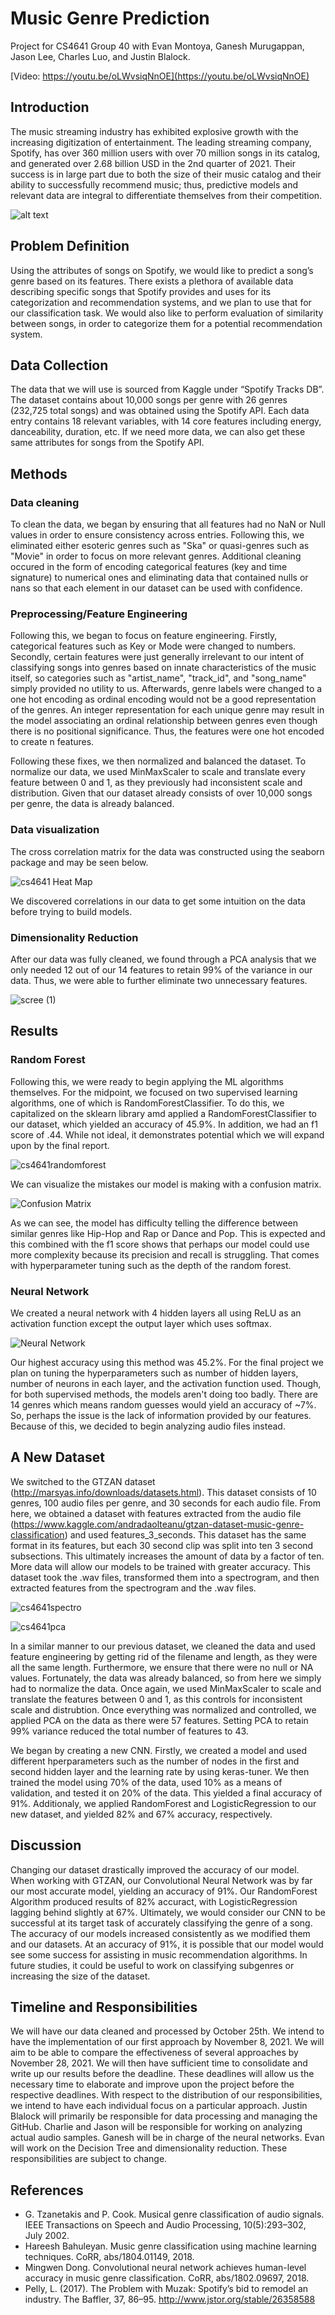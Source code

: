 # Music Genre Prediction 

Project for CS4641 Group 40 with Evan Montoya, Ganesh Murugappan, Jason Lee, Charles Luo, and Justin Blalock.

[Video: https://youtu.be/oLWvsiqNnOE](https://youtu.be/oLWvsiqNnOE)

## Introduction
The music streaming industry has exhibited explosive growth with the increasing digitization of entertainment. The leading streaming company, Spotify, has over 360 million users with over 70 million songs in its catalog, and generated over 2.68 billion USD in the 2nd quarter of 2021. Their success is in large part due to both the size of their music catalog and their ability to successfully recommend music; thus, predictive models and relevant data are integral to differentiate themselves from their competition.  

![alt text](https://community.spotify.com/t5/image/serverpage/image-id/76675iC6C745482E249B17/image-size/medium?v=v2&px=400)

## Problem Definition
Using the attributes of songs on Spotify, we would like to predict a song’s genre based on its features. There exists a plethora of available data describing specific songs that Spotify provides and uses for its categorization and recommendation systems, and we plan to use that for our classification task. We would also like to perform evaluation of similarity between songs, in order to categorize them for a potential recommendation system.

## Data Collection
The data that we will use is sourced from Kaggle under “Spotify Tracks DB”. The dataset contains about 10,000 songs per genre with 26 genres (232,725 total songs) and was obtained using the Spotify API. Each data entry contains 18 relevant variables, with 14 core features including energy, danceability, duration, etc. If we need more data, we can also get these same attributes for songs from the Spotify API.

## Methods

### Data cleaning
To clean the data, we began by ensuring that all features had no NaN or Null values in order to ensure consistency across entries. Following this, we eliminated either esoteric genres such as "Ska" or quasi-genres such as "Movie" in order to focus on more relevant genres. Additional cleaning occured in the form of encoding categorical features (key and time signature) to numerical ones and eliminating data that contained nulls or nans so that each element in our dataset can be used with confidence. 

### Preprocessing/Feature Engineering
Following this, we began to focus on feature engineering. Firstly, categorical features such as Key or Mode were changed to numbers. Secondly, certain features were just generally irrelevant to our intent of classifying songs into genres based on innate characteristics of the music itself, so categories such as "artist_name", "track_id", and "song_name" simply provided no utility to us. Afterwards, genre labels were changed to a one hot encoding as ordinal encoding would not be a good representation of the genres. An integer representation for each unique genre may result in the model associating an ordinal relationship between genres even though there is no positional significance. Thus, the features were one hot encoded to create n features.

Following these fixes, we then normalized and balanced the dataset. To normalize our data, we used MinMaxScaler to scale and translate every feature between 0 and 1, as they previously had inconsistent scale and distribution. Given that our dataset already consists of over 10,000 songs per genre, the data is already balanced.

### Data visualization
The cross correlation matrix for the data was constructed using the seaborn package and may be seen below. 

![cs4641 Heat Map](https://user-images.githubusercontent.com/52206987/142122779-c2072db3-94dd-48bf-968d-6102e207908d.png)

We discovered correlations in our data to get some intuition on the data before trying to build models.

### Dimensionality Reduction
After our data was fully cleaned, we found through a PCA analysis that we only needed 12 out of our 14 features to retain 99% of the variance in our data. Thus, we were able to further eliminate two unnecessary features.

![scree (1)](https://user-images.githubusercontent.com/52206987/142089842-aba671d9-b6b4-4809-9268-a90d47384b2f.jpeg)

## Results

### Random Forest
Following this, we were ready to begin applying the ML algorithms themselves. For the midpoint, we focused on two supervised learning algorithms, one of which is RandomForestClassifier. To do this, we capitalized on the sklearn library amd applied a RandomForestClassifier to our dataset, which yielded an accuracy of 45.9%. In addition, we had an f1 score of .44. While not ideal, it demonstrates potential which we will expand upon by the final report. 

![cs4641randomforest](https://user-images.githubusercontent.com/52206987/142121286-487eee83-c7db-4e5c-b133-b78d1800a92e.png)

We can visualize the mistakes our model is making with a confusion matrix.

![Confusion Matrix](confusionmatrix_image.png)

As we can see, the model has difficulty telling the difference between similar genres like Hip-Hop and Rap or Dance and Pop. This is expected and this combined with the f1 score shows that perhaps our model could use more complexity because its precision and recall is struggling. That comes with hyperparameter tuning such as the depth of the random forest.

### Neural Network
We created a neural network with 4 hidden layers all using ReLU as an activation function except the output layer which uses softmax.

![Neural Network](Unknown-3.png)

Our highest accuracy using this method was 45.2%. For the final project we plan on tuning the hyperparameters such as number of hidden layers, number of neurons in each layer, and the activation function used. Though, for both supervised methods, the models aren't doing too badly. There are 14 genres which means random guesses would yield an accuracy of ~7%. So, perhaps the issue is the lack of information provided by our features. Because of this, we decided to begin analyzing audio files instead. 

## A New Dataset
We switched to the GTZAN dataset (http://marsyas.info/downloads/datasets.html). This dataset consists of 10 genres, 100 audio files per genre, and 30 seconds for each audio file. From here, we obtained a dataset with features extracted from the audio file (https://www.kaggle.com/andradaolteanu/gtzan-dataset-music-genre-classification) and used features_3_seconds. This dataset has the same format in its features, but each 30 second clip was split into ten 3 second subsections. This ultimately increases the amount of data by a factor of ten. More data will allow our models to be trained with greater accuracy. This dataset took the .wav files, transformed them into a spectrogram, and then extracted features from the spectrogram and the .wav files. 

![cs4641spectro](https://user-images.githubusercontent.com/52206987/144924139-ece35a4c-386c-4979-9147-d3829e9ea221.png)

![cs4641pca](https://user-images.githubusercontent.com/52206987/144924572-08a19eb0-3913-4910-8d1f-d93f3cebec66.png)

In a similar manner to our previous dataset, we cleaned the data and used feature engineering by getting rid of the filename and length, as they were all the same length. Furthermore, we ensure that there were no null or NA values. Fortunately, the data was already balanced, so from here we simply had to normalize the data. Once again, we used MinMaxScaler to scale and translate the features between 0 and 1, as this controls for inconsistent scale and distrubtion. Once everything was normalized and controlled, we applied PCA on the data as there were 57 features. Setting PCA to retain 99% variance reduced the total number of features to 43. 

We began by creating a new CNN. Firstly, we created a model and used different hperparameters such as the number of nodes in the first and second hidden layer and the learning rate by using keras-tuner. We then trained the model using 70% of the data, used 10% as a means of validation, and tested it on 20% of the data. This yielded a final accuracy of 91%. Additionaly, we applied RandomForest and LogisticRegression to our new dataset, and yielded 82% and 67% accuracy, respectively.

## Discussion
Changing our dataset drastically improved the accuracy of our model. When working with GTZAN, our Convolutional Neural Network was by far our most accurate model, yielding an accuracy of 91%. Our RandomForest Algorithm produced results of 82% accuract, with LogisticRegression lagging behind slightly at 67%. Ultimately, we would consider our CNN to be successful at its target task of accurately classifying the genre of a song. The accuracy of our models increased consistently as we modified them and our datasets. At an accuracy of 91%, it is possible that our model would see some success for assisting in music recommendation algorithms. In future studies, it could be useful to work on classifying subgenres or increasing the size of the dataset. 

## Timeline and Responsibilities
We will have our data cleaned and processed by October 25th. We intend to have the implementation of our first approach by November 8, 2021. We will aim to be able to compare the effectiveness of several approaches by November 28, 2021. We will then have sufficient time to consolidate and write up our results before the deadline. These deadlines will allow us the necessary time to elaborate and improve upon the project before the respective deadlines. With respect to the distribution of our responsibilities, we intend to have each individual focus on a particular approach. Justin Blalock will primarily be responsible for data processing and managing the GitHub. Charlie and Jason will be responsible for working on analyzing actual audio samples. Ganesh will be in charge of the neural networks. Evan will work on the Decision Tree and dimensionality reduction. These responsibilities are subject to change.

## References
- G. Tzanetakis and P. Cook. Musical genre classification of audio signals. IEEE Transactions on Speech and Audio Processing, 10(5):293–302, July 2002.
- Hareesh Bahuleyan. Music genre classification using machine learning techniques. CoRR, abs/1804.01149, 2018. 
- Mingwen Dong. Convolutional neural network achieves human-level accuracy in music genre classification. CoRR, abs/1802.09697, 2018. 
- Pelly, L. (2017). The Problem with Muzak: Spotify’s bid to remodel an industry. The Baffler, 37, 86–95. http://www.jstor.org/stable/26358588

